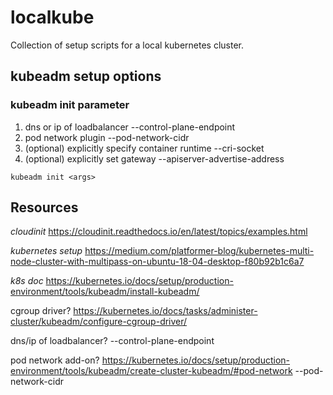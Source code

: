 # localkube

Collection of setup scripts for a local kubernetes cluster.

## kubeadm setup options

### kubeadm init parameter
1. dns or ip of loadbalancer
--control-plane-endpoint
2. pod network plugin
--pod-network-cidr
3. (optional) explicitly specify container runtime
--cri-socket
4. (optional) explicitly set gateway
--apiserver-advertise-address

```
kubeadm init <args>
```

## Resources

*cloudinit*
https://cloudinit.readthedocs.io/en/latest/topics/examples.html

*kubernetes setup*
https://medium.com/platformer-blog/kubernetes-multi-node-cluster-with-multipass-on-ubuntu-18-04-desktop-f80b92b1c6a7

*k8s doc*
https://kubernetes.io/docs/setup/production-environment/tools/kubeadm/install-kubeadm/

cgroup driver?
https://kubernetes.io/docs/tasks/administer-cluster/kubeadm/configure-cgroup-driver/

dns/ip of loadbalancer?
--control-plane-endpoint

pod network add-on?
https://kubernetes.io/docs/setup/production-environment/tools/kubeadm/create-cluster-kubeadm/#pod-network
--pod-network-cidr

